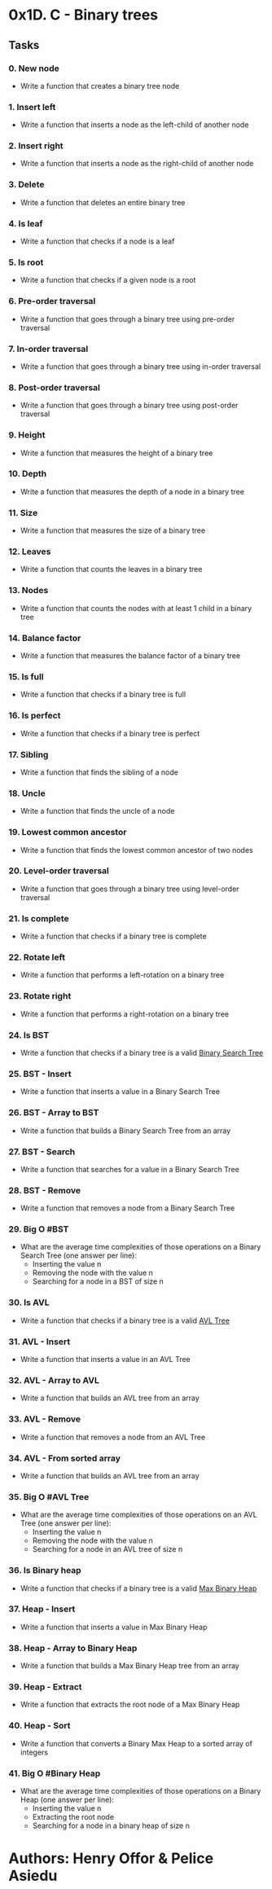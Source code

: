 # 0x1D. C - Binary trees

## Tasks
### 0. New node
- Write a function that creates a binary tree node

### 1. Insert left
- Write a function that inserts a node as the left-child of another node

### 2. Insert right
- Write a function that inserts a node as the right-child of another node

### 3. Delete
- Write a function that deletes an entire binary tree

### 4. Is leaf
- Write a function that checks if a node is a leaf

### 5. Is root
- Write a function that checks if a given node is a root

### 6. Pre-order traversal
- Write a function that goes through a binary tree using pre-order traversal

### 7. In-order traversal
- Write a function that goes through a binary tree using in-order traversal

### 8. Post-order traversal
- Write a function that goes through a binary tree using post-order traversal

### 9. Height
- Write a function that measures the height of a binary tree

### 10. Depth
- Write a function that measures the depth of a node in a binary tree

### 11. Size
- Write a function that measures the size of a binary tree

### 12. Leaves
- Write a function that counts the leaves in a binary tree

### 13. Nodes
- Write a function that counts the nodes with at least 1 child in a binary tree

### 14. Balance factor
- Write a function that measures the balance factor of a binary tree

### 15. Is full
- Write a function that checks if a binary tree is full

### 16. Is perfect
- Write a function that checks if a binary tree is perfect

### 17. Sibling
- Write a function that finds the sibling of a node

### 18. Uncle
- Write a function that finds the uncle of a node

### 19. Lowest common ancestor
- Write a function that finds the lowest common ancestor of two nodes

### 20. Level-order traversal
- Write a function that goes through a binary tree using level-order traversal

### 21. Is complete
- Write a function that checks if a binary tree is complete

### 22. Rotate left
- Write a function that performs a left-rotation on a binary tree

### 23. Rotate right
- Write a function that performs a right-rotation on a binary tree

### 24. Is BST
- Write a function that checks if a binary tree is a valid [Binary Search Tree](https://en.wikipedia.org/wiki/Binary_search_tree)

### 25. BST - Insert
- Write a function that inserts a value in a Binary Search Tree

### 26. BST - Array to BST
- Write a function that builds a Binary Search Tree from an array

### 27. BST - Search
- Write a function that searches for a value in a Binary Search Tree

### 28. BST - Remove
- Write a function that removes a node from a Binary Search Tree

### 29. Big O #BST
- What are the average time complexities of those operations on a Binary Search Tree (one answer per line):
	* Inserting the value n
	* Removing the node with the value n
	* Searching for a node in a BST of size n

### 30. Is AVL
- Write a function that checks if a binary tree is a valid [AVL Tree](https://en.wikipedia.org/wiki/AVL_tree)

### 31. AVL - Insert
- Write a function that inserts a value in an AVL Tree

### 32. AVL - Array to AVL
- Write a function that builds an AVL tree from an array

### 33. AVL - Remove
- Write a function that removes a node from an AVL Tree

### 34. AVL - From sorted array
- Write a function that builds an AVL tree from an array

### 35. Big O #AVL Tree
- What are the average time complexities of those operations on an AVL Tree (one answer per line):
	* Inserting the value n
	* Removing the node with the value n
	* Searching for a node in an AVL tree of size n

### 36. Is Binary heap
- Write a function that checks if a binary tree is a valid [Max Binary Heap](https://en.wikipedia.org/wiki/Binary_heap)

### 37. Heap - Insert
- Write a function that inserts a value in Max Binary Heap

### 38. Heap - Array to Binary Heap
- Write a function that builds a Max Binary Heap tree from an array

### 39. Heap - Extract
- Write a function that extracts the root node of a Max Binary Heap

### 40. Heap - Sort
- Write a function that converts a Binary Max Heap to a sorted array of integers

### 41. Big O #Binary Heap
- What are the average time complexities of those operations on a Binary Heap (one answer per line):
	* Inserting the value n
	* Extracting the root node
	* Searching for a node in a binary heap of size n

# Authors: Henry Offor & Pelice Asiedu
